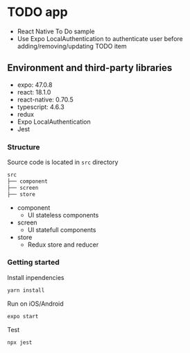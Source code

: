 # TODO app
- React Native To Do sample
- Use Expo LocalAuthentication to authenticate user before adding/removing/updating TODO item

## Environment and third-party libraries
* expo: 47.0.8
* react: 18.1.0
* react-native: 0.70.5
* typescript: 4.6.3
* redux
* Expo LocalAuthentication
* Jest

### Structure

Source code is located in `src` directory

```sh
src
├── component
├── screen
├── store
```

* component
    * UI stateless components
* screen
    * UI statefull components
* store
    * Redux store and reducer

### Getting started

Install inpendencies
```sh
yarn install
```

Run on iOS/Android
```sh
expo start
```

Test
```sh
npx jest
```
